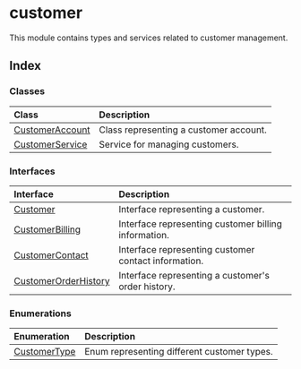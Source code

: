 # customer

This module contains types and services related to customer management.

## Index

### Classes

| Class | Description |
| :------ | :------ |
| [CustomerAccount](classes/CustomerAccount.md) | Class representing a customer account. |
| [CustomerService](classes/CustomerService.md) | Service for managing customers. |

### Interfaces

| Interface | Description |
| :------ | :------ |
| [Customer](interfaces/Customer.md) | Interface representing a customer. |
| [CustomerBilling](interfaces/CustomerBilling.md) | Interface representing customer billing information. |
| [CustomerContact](interfaces/CustomerContact.md) | Interface representing customer contact information. |
| [CustomerOrderHistory](interfaces/CustomerOrderHistory.md) | Interface representing a customer's order history. |

### Enumerations

| Enumeration | Description |
| :------ | :------ |
| [CustomerType](enumerations/CustomerType.md) | Enum representing different customer types. |
